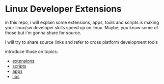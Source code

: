 # Linux Developer Extensions

in this repo, i will explain some extensions, apps, tools and scripts is making your linux/sw developer skills speed up on linux. Maybe, you know some of those but i'm gonna share for source.

i will try to share source links and refer to cross platform development tools

introduce those on topics:
 - [extensions](https://github.com/gtarim/linux-developer-extensions/blob/master/gnome-extensions.md)
 - [scripts](https://github.com/gtarim/linux-developer-extensions/blob/master/scripts.md)
 - [apps](https://github.com/gtarim/linux-developer-extensions/blob/master/apps.md)
 - [libs](https://github.com/gtarim/linux-developer-extensions/blob/master/libs.md)
